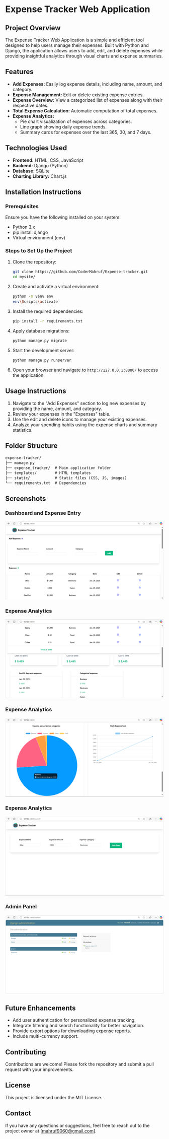 # Expense Tracker Web Application

## Project Overview
The Expense Tracker Web Application is a simple and efficient tool designed to help users manage their expenses. Built with Python and Django, the application allows users to add, edit, and delete expenses while providing insightful analytics through visual charts and expense summaries.

## Features
- **Add Expenses:** Easily log expense details, including name, amount, and category.
- **Expense Management:** Edit or delete existing expense entries.
- **Expense Overview:** View a categorized list of expenses along with their respective dates.
- **Total Expense Calculation:** Automatic computation of total expenses.
- **Expense Analytics:**
  - Pie chart visualization of expenses across categories.
  - Line graph showing daily expense trends.
  - Summary cards for expenses over the last 365, 30, and 7 days.

## Technologies Used
- **Frontend:** HTML, CSS, JavaScript
- **Backend:** Django (Python)
- **Database:** SQLite
- **Charting Library:** Chart.js

## Installation Instructions

### Prerequisites
Ensure you have the following installed on your system:
- Python 3.x
- pip install django
- Virtual environment (env)

### Steps to Set Up the Project
1. Clone the repository:
   ```bash
   git clone https://github.com/CoderMahruf/Expense-tracker.git
   cd mysite/
   ```
2. Create and activate a virtual environment:
   ```bash
   python -m venv env
   env\Scripts\activate   
   ```
3. Install the required dependencies:
   ```bash
   pip install -r requirements.txt
   ```
4. Apply database migrations:
   ```bash
   python manage.py migrate
   ```
5. Start the development server:
   ```bash
   python manage.py runserver
   ```
6. Open your browser and navigate to `http://127.0.0.1:8000/` to access the application.

## Usage Instructions
1. Navigate to the "Add Expenses" section to log new expenses by providing the name, amount, and category.
2. Review your expenses in the "Expenses" table.
3. Use the edit and delete icons to manage your existing expenses.
4. Analyze your spending habits using the expense charts and summary statistics.

## Folder Structure
```
expense-tracker/
├── manage.py
├── expense_tracker/  # Main application folder
├── templates/        # HTML templates
├── static/           # Static files (CSS, JS, images)
└── requirements.txt  # Dependencies
```

## Screenshots
### Dashboard and Expense Entry
![Dashboard](screenshots/1.png)
### Expense Analytics
![Analytics](screenshots/2.png)
### Expense Analytics
![Analytics](screenshots/3.png)
### Expense Analytics
![Analytics](screenshots/4.png)
### Admin Panel
![Admin](screenshots/5.png)

## Future Enhancements
- Add user authentication for personalized expense tracking.
- Integrate filtering and search functionality for better navigation.
- Provide export options for downloading expense reports.
- Include multi-currency support.

## Contributing
Contributions are welcome! Please fork the repository and submit a pull request with your improvements.

## License
This project is licensed under the MIT License.

## Contact
If you have any questions or suggestions, feel free to reach out to the project owner at [mahruf9060@gmail.com].

